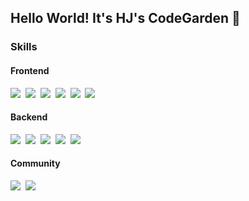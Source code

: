 ## Hello World! It's HJ's CodeGarden 👋

### Skills
#### Frontend
<img src="https://img.shields.io/badge/javascript-F7DF1E?style=flat-square&logo=Javascript&logoColor=white"/>&nbsp; <img src="https://img.shields.io/badge/react-61DAFB?style=flat-square&logo=React&logoColor=white"/>&nbsp; <img src="https://img.shields.io/badge/typescript-3178C6?style=flat-square&logo=Typescript&logoColor=white"/>&nbsp; <img src="https://img.shields.io/badge/html5-E34F26?style=flat-square&logo=Html5&logoColor=white"/>&nbsp; <img src="https://img.shields.io/badge/css3-1572B6?style=flat-square&logo=Css3&logoColor=white"/>&nbsp; <img src="https://img.shields.io/badge/sass-CC6699?style=flat-square&logo=Sass&logoColor=white"/>

#### Backend
<img src="https://img.shields.io/badge/java-6DB33F?style=flat-square&logo=Java&logoColor=white"/>&nbsp; <img src="https://img.shields.io/badge/spring-6DB33F?style=flat-square&logo=Spring&logoColor=white"/>&nbsp; <img src="https://img.shields.io/badge/springboot-6DB33F?style=flat-square&logo=Springboot&logoColor=white"/>&nbsp; <img src="https://img.shields.io/badge/oracle-F80000?style=flat-square&logo=Oracle&logoColor=white"/>&nbsp; <img src="https://img.shields.io/badge/mariadb-003545?style=flat-square&logo=Mariadb&logoColor=white"/>

#### Community
<img src="https://img.shields.io/badge/github-181717?style=flat-square&logo=Github&logoColor=white"/>&nbsp; <img src="https://img.shields.io/badge/notion-000000?style=flat-square&logo=Notion&logoColor=white"/>


<!--
**Helina0610/Helina0610** is a ✨ _special_ ✨ repository because its `README.md` (this file) appears on your GitHub profile.

Here are some ideas to get you started:

- 🔭 I’m currently working on ...
- 🌱 I’m currently learning ...
- 👯 I’m looking to collaborate on ...
- 🤔 I’m looking for help with ...
- 💬 Ask me about ...
- 📫 How to reach me: ...
- 😄 Pronouns: ...
- ⚡ Fun fact: ...
-->
